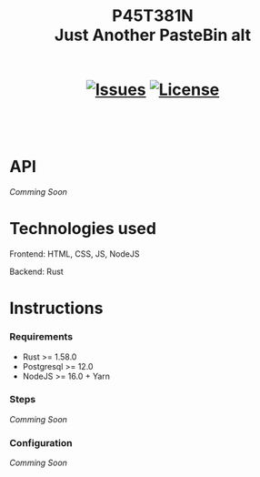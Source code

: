 <div align="center">
    <h1> P45T381N
	<br>
    Just Another PasteBin alt
    <br>
	<br>
    <p align="center">
	<a href="https://github.com/bravo68web/P45T381N/issues">
		<img alt="Issues" src="https://custom-icon-badges.herokuapp.com/github/issues/bravo68web/P45T381N?style=for-the-badge&logo=issue-opened&color=9ccfd8&logoColor=eb6f92&labelColor=12101F"></a>
	<a href="https://github.com/bravo68web/P45T381N/blob/main/LICENSE">
		<img alt="License" src="https://custom-icon-badges.herokuapp.com/github/license/bravo68web/P45T381N?style=for-the-badge&logo=law&color=c4a7e7&logoColor=ebbcba&labelColor=12101F"></a>
    </p>
    <br>
</div>

# API

_Comming Soon_

# Technologies used

Frontend: HTML, CSS, JS, NodeJS

Backend: Rust

# Instructions

### Requirements

- Rust >= 1.58.0
- Postgresql >= 12.0
- NodeJS >= 16.0 + Yarn

### Steps

_Comming Soon_

### Configuration

_Comming Soon_
